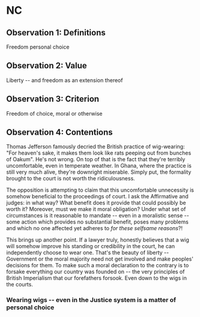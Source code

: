# NC  

## Observation 1: Definitions  

Freedom
personal choice

## Observation 2: Value  

Liberty -- and freedom as an extension thereof

## Observation 3: Criterion  

Freedom of choice, moral or otherwise

## Observation 4: Contentions  

Thomas Jefferson famously decried the British practice of wig-wearing: "For heaven's sake, it makes them look like rats peeping out from bunches of Oakum". He's not wrong. On top of that is the fact that they're terribly uncomfortable, even in temperate weather. In Ghana, where the practice is still very much alive, they're downright miserable. Simply put, the formality brought to the court is not worth the ridiculousness.

The opposition is attempting to claim that this uncomfortable unnecessity is somehow beneficial to the proceedings of court. I ask the Affirmative and judges: in what way? What benefit does it provide that could possibly be worth it? Moreover, must we make it moral obligation? Under what set of circumstances is it reasonable to mandate -- even in a moralistic sense -- some action which provides no substantial benefit, poses many problems and which no one affected yet adheres to _for these selfsame reasons_?!

This brings up another point. If a lawyer truly, honestly believes that a wig will somehow improve his standing or credibility in the court, he can independently choose to wear one. That's the beauty of liberty -- Government or the moral majority need not get involved and make peoples' decisions for them. To make such a moral declaration to the contrary is to forsake everything our country was founded on -- the very principles of British Imperialism that our forefathers forsook. Even down to the wigs in the courts.

### Wearing wigs -- even in the Justice system is a matter of personal choice  
